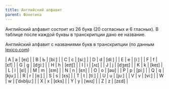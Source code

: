 ```yaml
---
title: Английский алфавит
parent: Фонетика
---
```


Английский алфавит состоит из 26 букв (20 согласных и 6 гласных). В
таблице после каждой буквы в транскрипции дано ее название.


Английский алфавит с названиями букв в транскрипции (по данным
[lexico.com](https://www.lexico.com/))

| А | а | [eɪ]       |
| В | Ь | [biː]      |
| С | с | [siː]      |
| D | d | [diː]      |
| Е | е | [iː]       |
| F | f | [ɛf]       |
| G | g | [dʒiː]     |
| H | h | [eɪtʃ]     |
| I | i | [ʌɪ]       |
| J | j | [dʒeɪ]     |
| K | k | [keɪ]      |
| L | l | [ɛl]       |
| M | m | [ɛm]       |
| N | n | [ɛn]       |
| O | o | [əʊ]       |
| P | p | [piː]      |
| Q | q | [kjuː]     |
| R | r | [ɑː]       |
| S | s | [ɛs]       |
| T | t | [tiː]      |
| U | u | [juː]      |
| V | v | [viː]      |
| W | w | [ˈdʌbljuː] |
| X | x | [ɛks]      |
| Y | y | [wʌɪ]      |
| Z | z | [zɛd]      |

